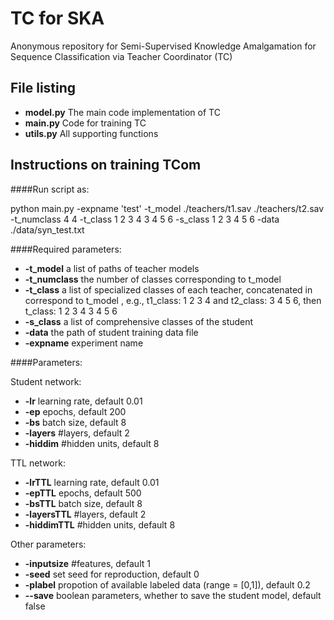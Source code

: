 # TC for SKA
Anonymous repository for Semi-Supervised Knowledge Amalgamation for Sequence Classification via Teacher Coordinator (TC) 

## File listing

+ __model.py__ The main code implementation of TC
+ __main.py__ Code for training TC
+ __utils.py__ All supporting functions

## Instructions on training TCom

####Run script as:

  python main.py -expname 'test' -t_model ./teachers/t1.sav ./teachers/t2.sav -t_numclass 4 4 -t_class 1 2 3 4 3 4 5 6 -s_class 1 2 3 4 5 6 -data ./data/syn_test.txt 
  
<!-- data_label ./data/labeled_data.txt -data_unlabel ./data/unlabeled_data.txt -expname 'test'-->
  
####Required parameters:

+ __-t_model__ a list of paths of teacher models 
+ __-t_numclass__ the number of classes corresponding to t_model
+ __-t_class__ a list of specialized classes of each teacher, concatenated in correspond to t_model , e.g., t1_class: 1 2 3 4 and t2_class: 3 4 5 6, then t_class: 1 2 3 4 3 4 5 6
+ __-s_class__ a list of comprehensive classes of the student
+ __-data__ the path of student training data file
+ __-expname__ experiment name
<!-- + __-data_label__ the student training data file with labels
+ __-data_unlabel__ the student training data file with no label -->

####Parameters:

Student network:
+ __-lr__ learning rate, default 0.01
+ __-ep__ epochs, default 200
+ __-bs__ batch size, default 8
+ __-layers__ #layers, default 2
+ __-hiddim__ #hidden units, default 8

TTL network:
+ __-lrTTL__ learning rate, default 0.01
+ __-epTTL__ epochs, default 500
+ __-bsTTL__ batch size, default 8
+ __-layersTTL__ #layers, default 2
+ __-hiddimTTL__ #hidden units, default 8

Other parameters:
+ __-inputsize__ #features, default 1
+ __-seed__ set seed for reproduction, default 0
+ __-plabel__ propotion of available labeled data (range = [0,1]), default 0.2
+ __--save__ boolean parameters, whether to save the student model, default false
